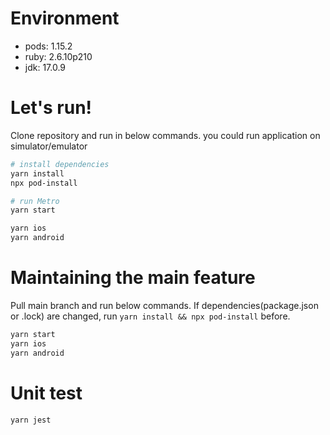 # Environment

- pods: 1.15.2
- ruby: 2.6.10p210
- jdk: 17.0.9

# Let's run!

Clone repository and run in below commands. you could run application on simulator/emulator

```bash
# install dependencies
yarn install
npx pod-install

# run Metro
yarn start

yarn ios
yarn android
```

# Maintaining the main feature

Pull main branch and run below commands.
If dependencies(package.json or .lock) are changed, run `yarn install && npx pod-install` before.

```bash
yarn start
yarn ios
yarn android

```

# Unit test

```bash
yarn jest

```

<!--
For Android: Press the R key twice or select "Reload" from the Developer Menu (Ctrl + M (on Window and Linux) or Cmd ⌘ + M (on macOS)) to see your changes!

For iOS: Hit Cmd ⌘ + R in your iOS Simulator to reload the app and see your changes!
-->
